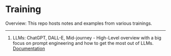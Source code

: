 # Training

Overview: This repo hosts notes and examples from various trainings. 

---

1. LLMs: ChatGPT, DALL-E, Mid-journey - High-Level overview with a big focus on prompt engineering and how to get the most out of LLMs. [Documentation](./LLM-ChatGPT/ChatGPT-LLM-Training.md) 
